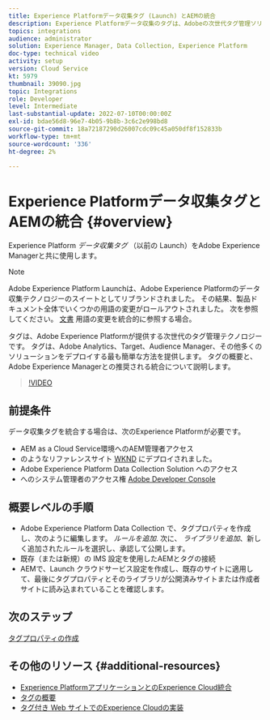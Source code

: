 ```yaml
---
title: Experience Platformデータ収集タグ (Launch) とAEMの統合
description: Experience Platformデータ収集のタグは、Adobeの次世代タグ管理ソリューションであり、Adobe Analytics、Target、Audience Managerなどの多くのソリューションを導入する最善の方法です。 タグ（旧称 Launch）の概要と、Adobe Experience Managerとの推奨される統合について説明します。
topics: integrations
audience: administrator
solution: Experience Manager, Data Collection, Experience Platform
doc-type: technical video
activity: setup
version: Cloud Service
kt: 5979
thumbnail: 39090.jpg
topic: Integrations
role: Developer
level: Intermediate
last-substantial-update: 2022-07-10T00:00:00Z
exl-id: bdae56d8-96e7-4b05-9b8b-3c6c2e998bd8
source-git-commit: 18a72187290d26007cdc09c45a050df8f152833b
workflow-type: tm+mt
source-wordcount: '336'
ht-degree: 2%

---
```


# Experience Platformデータ収集タグとAEMの統合 {#overview}

Experience Platform _データ収集タグ_ （以前の Launch）をAdobe Experience Managerと共に使用します。

>[!NOTE]
>
>Adobe Experience Platform Launchは、Adobe Experience Platformのデータ収集テクノロジーのスイートとしてリブランドされました。 その結果、製品ドキュメント全体でいくつかの用語の変更がロールアウトされました。 次を参照してください。 [文書](https://experienceleague.adobe.com/docs/experience-platform/tags/term-updates.html) 用語の変更を統合的に参照する場合。


タグは、Adobe Experience Platformが提供する次世代のタグ管理テクノロジーです。 タグは、Adobe Analytics、Target、Audience Manager、その他多くのソリューションをデプロイする最も簡単な方法を提供します。 タグの概要と、Adobe Experience Managerとの推奨される統合について説明します。

>[!VIDEO](https://video.tv.adobe.com/v/3417061?quality=12&learn=on)


## 前提条件

データ収集タグを統合する場合は、次のExperience Platformが必要です。

+ AEM as a Cloud Service環境へのAEM管理者アクセス
+ のようなリファレンスサイト [WKND](https://github.com/adobe/aem-guides-wknd) にデプロイされました。
+ Adobe Experience Platform Data Collection Solution へのアクセス
+ へのシステム管理者のアクセス権 [Adobe Developer Console](https://developer.adobe.com/developer-console/)


## 概要レベルの手順

+ Adobe Experience Platform Data Collection で、タグプロパティを作成し、次のように編集します。 _ルールを追加_. 次に、 _ライブラリを追加_、新しく追加されたルールを選択し、承認して公開します。
+ 既存（または新規）の IMS 設定を使用したAEMとタグの接続
+ AEMで、Launch クラウドサービス設定を作成し、既存のサイトに適用して、最後にタグプロパティとそのライブラリが公開済みサイトまたは作成者サイトに読み込まれていることを確認します。

## 次のステップ

[タグプロパティの作成](create-tag-property.md)

## その他のリソース {#additional-resources}

+ [Experience PlatformアプリケーションとのExperience Cloud統合](https://experienceleague.adobe.com/docs/platform-learn/tutorials/intro-to-platform/integrations-with-experience-cloud-applications.html)
+ [タグの概要](https://experienceleague.adobe.com/docs/experience-platform/tags/home.html)
+ [タグ付き Web サイトでのExperience Cloudの実装](https://experienceleague.adobe.com/docs/platform-learn/implement-in-websites/overview.html)
